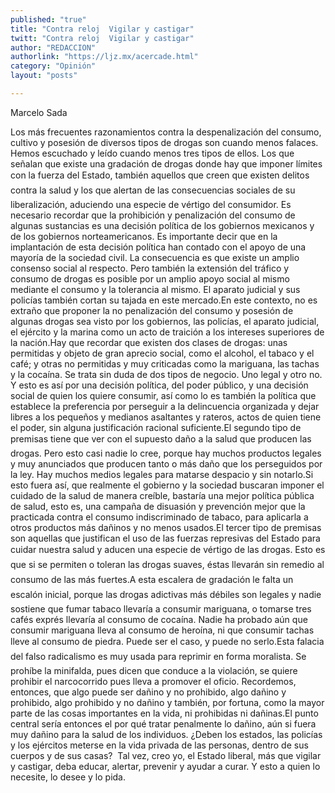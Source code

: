 ```yaml
---
published: "true"
title: "Contra reloj  Vigilar y castigar"
twitt: "Contra reloj  Vigilar y castigar"
author: "REDACCION"
authorlink: "https://ljz.mx/acercade.html"
category: "Opinión"
layout: "posts"

---
```



  Marcelo Sada 



  Los más frecuentes razonamientos contra la despenalización del consumo, cultivo y posesión de diversos tipos de drogas son cuando menos falaces. Hemos escuchado y leído cuando menos tres tipos de ellos. Los que señalan que existe una gradación de drogas donde hay que imponer límites con la fuerza del Estado, también aquellos que creen que existen delitos contra la salud y los que alertan de las consecuencias sociales de su liberalización, aduciendo una especie de vértigo del consumidor. Es necesario recordar que la prohibición y penalización del consumo de algunas sustancias es una decisión política de los gobiernos mexicanos y de los gobiernos norteamericanos. Es importante decir que en la implantación de esta decisión política han contado con el apoyo de una mayoría de la sociedad civil. La consecuencia es que existe un amplio consenso social al respecto. Pero también la extensión del tráfico y consumo de drogas es posible por un amplio apoyo social al mismo mediante el consumo y la tolerancia al mismo. El aparato judicial y sus policías también cortan su tajada en este mercado.En este contexto, no es extraño que proponer la no penalización del consumo y posesión de algunas drogas sea visto por los gobiernos, las policías, el aparato judicial, el ejército y la marina como un acto de traición a los intereses superiores de la nación.Hay que recordar que existen dos clases de drogas: unas permitidas y objeto de gran aprecio social, como el alcohol, el tabaco y el café; y otras no permitidas y muy criticadas como la mariguana, las tachas y la cocaína. Se trata sin duda de dos tipos de negocio. Uno legal y otro no. Y esto es así por una decisión política, del poder público, y una decisión social de quien los quiere consumir, así como lo es también la política que establece la preferencia por perseguir a la delincuencia organizada y dejar libres a los pequeños y medianos asaltantes y rateros, actos de quien tiene el poder, sin alguna justificación racional suficiente.El segundo tipo de premisas tiene que ver con el supuesto daño a la salud que producen las drogas. Pero esto casi nadie lo cree, porque hay muchos productos legales y muy anunciados que producen tanto o más daño que los perseguidos por la ley. Hay muchos medios legales para matarse despacio y sin notarlo.Si esto fuera así, que realmente el gobierno y la sociedad buscaran imponer el cuidado de la salud de manera creíble, bastaría una mejor política pública de salud, esto es, una campaña de disuasión y prevención mejor que la practicada contra el consumo indiscriminado de tabaco, para aplicarla a otros productos más dañinos y no menos usados.El tercer tipo de premisas son aquellas que justifican el uso de las fuerzas represivas del Estado para cuidar nuestra salud y aducen una especie de vértigo de las drogas. Esto es que si se permiten o toleran las drogas suaves, éstas llevarán sin remedio al consumo de las más fuertes.A esta escalera de gradación le falta un escalón inicial, porque las drogas adictivas más débiles son legales y nadie sostiene que fumar tabaco llevaría a consumir mariguana, o tomarse tres cafés exprés llevaría al consumo de cocaína. Nadie ha probado aún que consumir mariguana lleva al consumo de heroína, ni que consumir tachas lleve al consumo de piedra. Puede ser el caso, y puede no serlo.Esta falacia del falso radicalismo es muy usada para reprimir en forma moralista. Se prohíbe la minifalda, pues dicen que conduce a la violación, se quiere prohibir el narcocorrido pues lleva a promover el oficio. Recordemos, entonces, que algo puede ser dañino y no prohibido, algo dañino y prohibido, algo prohibido y no dañino y también, por fortuna, como la mayor parte de las cosas importantes en la vida, ni prohibidas ni dañinas.El punto central sería entonces el por qué tratar penalmente lo dañino, aún si fuera muy dañino para la salud de los individuos. ¿Deben los estados, las policías y los ejércitos meterse en la vida privada de las personas, dentro de sus cuerpos y de sus casas?  Tal vez, creo yo, el Estado liberal, más que vigilar y castigar, deba educar, alertar, prevenir y ayudar a curar. Y esto a quien lo necesite, lo desee y lo pida.

